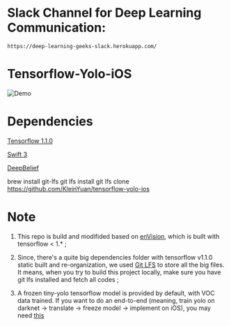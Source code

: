 # Slack Channel for Deep Learning Communication:

```
https://deep-learning-geeks-slack.herokuapp.com/
```


# Tensorflow-Yolo-iOS

![Demo](https://user-images.githubusercontent.com/8921629/27118191-12729fc2-508f-11e7-8fea-03881b632004.PNG)


# Dependencies

[Tensorflow 1.1.0](https://github.com/tensorflow/tensorflow/tree/v1.1.0)

[Swift 3](https://swift.org/blog/swift-3-0-released/)

[DeepBelief](https://github.com/jetpacapp/DeepBeliefSDK)

brew install git-lfs
git lfs install
git lfs clone https://github.com/KleinYuan/tensorflow-yolo-ios


# Note

1. This repo is build and modifided based on [enVision](https://github.com/IDLabs-Gate/enVision), which is built with tensorflow < 1.* ;

2. Since, there's a quite big dependencies folder with tensorflow v1.1.0 static built and re-organization, we used [Git LFS](https://git-lfs.github.com/) to store all the big files. It means, when you try to build this project locally, make sure you have git lfs installed and fetch all codes ;

3. A frozen tiny-yolo tensorflow model is provided by default, with VOC data trained. If you want to do an end-to-end (meaning, train yolo on darknet -> translate -> freeze model -> implement on iOS), you may need [this](https://github.com/thtrieu/darkflow)

